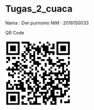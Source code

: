 # Tugas_2_cuaca

Nama  : Dwi purnomo
NIM   : 2016150033

QR Code <br>
<br>
<img src="QR_weather.png">
